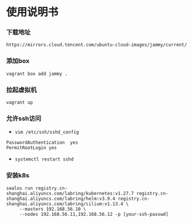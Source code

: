 # 使用说明书

### 下载地址
`https://mirrors.cloud.tencent.com/ubuntu-cloud-images/jammy/current/`

### 添加box
```shell
vagrant box add jammy .
```

### 拉起虚拟机
```shell
vagrant up
```

### 允许ssh访问

* `vim /etc/ssh/sshd_config`
```text
PasswordAuthentication  yes 
PermitRootLogin yes
```
* `systemctl restart sshd`

### 安装k8s
```shell
sealos run registry.cn-shanghai.aliyuncs.com/labring/kubernetes:v1.27.7 registry.cn-shanghai.aliyuncs.com/labring/helm:v3.9.4 registry.cn-shanghai.aliyuncs.com/labring/cilium:v1.13.4 \
     --masters 192.168.56.10 \
     --nodes 192.168.56.11,192.168.56.12 -p [your-ssh-passwd]
```